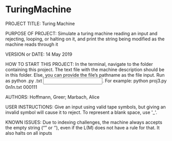 # TuringMachine
PROJECT TITLE: Turing Machine

PURPOSE OF PROJECT: Simulate a turing machine reading an input and rejecting, looping, or halting on it, and print the string being modified as the machine reads through it

VERSION or DATE: 14 May 2019

HOW TO START THIS PROJECT: 
In the terminal, navigate to the folder containing this project. 
The text file with the machine description should be in this folder. Else, you can provide the file’s pathname as the file input. Run as python <filename>.py <file>.txt <input string>. For example:
python proj3.py 0n1n.txt 000111
  
AUTHORS: Hoffmann, Greer; Marbach, Alice

USER INSTRUCTIONS:
Give an input using valid tape symbols, but giving an invalid symbol will cause it to reject.
To represent a blank space, use '_'.

KNOWN ISSUES:
Due to indexing challenges, the machine always accepts the empty string (“” or ‘’), even if the L(M) does not have a rule for that. It also halts on all inputs
